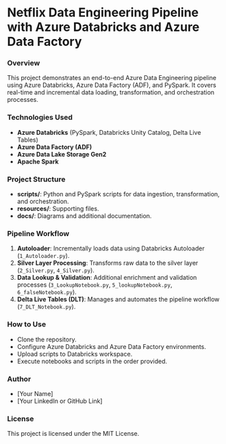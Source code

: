 # Netflix Data Engineering Pipeline with Azure Databricks and Azure Data Factory

### Overview
This project demonstrates an end-to-end Azure Data Engineering pipeline using Azure Databricks, Azure Data Factory (ADF), and PySpark. It covers real-time and incremental data loading, transformation, and orchestration processes.

### Technologies Used
- **Azure Databricks** (PySpark, Databricks Unity Catalog, Delta Live Tables)
- **Azure Data Factory (ADF)**
- **Azure Data Lake Storage Gen2**
- **Apache Spark**

### Project Structure
- **scripts/**: Python and PySpark scripts for data ingestion, transformation, and orchestration.
- **resources/**: Supporting files.
- **docs/**: Diagrams and additional documentation.

### Pipeline Workflow
1. **Autoloader**: Incrementally loads data using Databricks Autoloader (`1_Autoloader.py`).
2. **Silver Layer Processing**: Transforms raw data to the silver layer (`2_Silver.py`, `4_Silver.py`).
3. **Data Lookup & Validation**: Additional enrichment and validation processes (`3_LookupNotebook.py`, `5_lookupNotebook.py`, `6_falseNotebook.py`).
4. **Delta Live Tables (DLT)**: Manages and automates the pipeline workflow (`7_DLT_Notebook.py`).

### How to Use
- Clone the repository.
- Configure Azure Databricks and Azure Data Factory environments.
- Upload scripts to Databricks workspace.
- Execute notebooks and scripts in the order provided.

### Author
- [Your Name]
- [Your LinkedIn or GitHub Link]

### License
This project is licensed under the MIT License.
